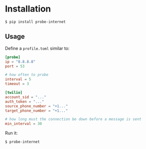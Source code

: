 # Installation

```console
$ pip install probe-internet
```

## Usage

Define a `profile.toml` similar to:

```toml
[probe]
ip = "8.8.8.8"
port = 53

# how often to probe
interval = 5
timeout = 3

[twilio]
account_sid = "..."
auth_token = "..."
source_phone_number = "+1..."
target_phone_number = "+1..."

# how long must the connection be down before a message is sent
min_interval = 30
```

Run it:

```console
$ probe-internet
```
